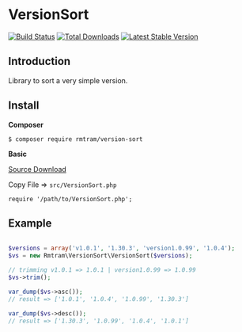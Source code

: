 # VersionSort

[![Build Status](https://travis-ci.org/Rmtram/VersionSort.svg)](https://travis-ci.org/Rmtram/VersionSort)
[![Total
Downloads](https://poser.pugx.org/rmtram/version-sort/downloads)](https://packagist.org/packages/rmtram/version-sort)
[![Latest Stable
Version](https://poser.pugx.org/rmtram/version-sort/v/stable.png)](https://packagist.org/packages/rmtram/version-sort)

## Introduction

Library to sort a very simple version.

## Install

**Composer**
```
$ composer require rmtram/version-sort
```

**Basic**

[Source Download](https://github.com/Rmtram/VersionSort/archive/v1.0.0.zip)

Copy File => `src/VersionSort.php`

```
require '/path/to/VersionSort.php';
```

## Example

```php

$versions = array('v1.0.1', '1.30.3', 'version1.0.99', '1.0.4');
$vs = new Rmtram\VersionSort\VersionSort($versions);

// trimming v1.0.1 => 1.0.1 | version1.0.99 => 1.0.99
$vs->trim();

var_dump($vs->asc());
// result => ['1.0.1', '1.0.4', '1.0.99', '1.30.3']

var_dump($vs->desc());
// result => ['1.30.3', '1.0.99', '1.0.4', '1.0.1']

```